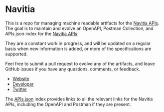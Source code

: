 # NavitiaThis is a repo for managing machine readable artifacts for the [Navitia APIs](http://www.navitia.io/). The goal is to maintain and evolve an OpenAPI, Postman Collection, and APIs.json index for the [Navitia APIs](http://www.navitia.io/).They are a constant work in progress, and will be updated on a regular basis when new information is added, or more of the specifications are supported.Feel free to submit a pull request to evolve any of the artifacts, and leave GitHub issues if you have any questions, comments, or feedback.- [Website](http://www.navitia.io/)- [Developer](http://www.navitia.io/)- [Twitter](https://twitter.com/navitia)The [APIs.json](https://github.com/api-evangelist/navitia/blob/master/apis.json) index provides links to all the relevant links for the Navitia APIs, including the OpenAPI and Postman if they are present.